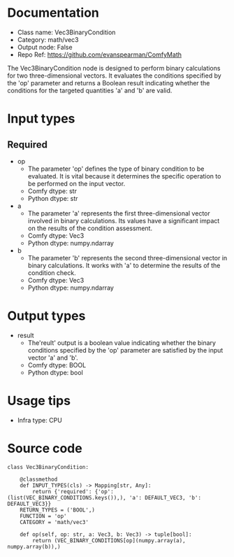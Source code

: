 # Documentation
- Class name: Vec3BinaryCondition
- Category: math/vec3
- Output node: False
- Repo Ref: https://github.com/evanspearman/ComfyMath

The Vec3BinaryCondition node is designed to perform binary calculations for two three-dimensional vectors. It evaluates the conditions specified by the 'op' parameter and returns a Boolean result indicating whether the conditions for the targeted quantities 'a' and 'b' are valid.

# Input types
## Required
- op
    - The parameter 'op' defines the type of binary condition to be evaluated. It is vital because it determines the specific operation to be performed on the input vector.
    - Comfy dtype: str
    - Python dtype: str
- a
    - The parameter 'a' represents the first three-dimensional vector involved in binary calculations. Its values have a significant impact on the results of the condition assessment.
    - Comfy dtype: Vec3
    - Python dtype: numpy.ndarray
- b
    - The parameter 'b' represents the second three-dimensional vector in binary calculations. It works with 'a' to determine the results of the condition check.
    - Comfy dtype: Vec3
    - Python dtype: numpy.ndarray

# Output types
- result
    - The'reult' output is a boolean value indicating whether the binary conditions specified by the 'op' parameter are satisfied by the input vector 'a' and 'b'.
    - Comfy dtype: BOOL
    - Python dtype: bool

# Usage tips
- Infra type: CPU

# Source code
```
class Vec3BinaryCondition:

    @classmethod
    def INPUT_TYPES(cls) -> Mapping[str, Any]:
        return {'required': {'op': (list(VEC_BINARY_CONDITIONS.keys()),), 'a': DEFAULT_VEC3, 'b': DEFAULT_VEC3}}
    RETURN_TYPES = ('BOOL',)
    FUNCTION = 'op'
    CATEGORY = 'math/vec3'

    def op(self, op: str, a: Vec3, b: Vec3) -> tuple[bool]:
        return (VEC_BINARY_CONDITIONS[op](numpy.array(a), numpy.array(b)),)
```